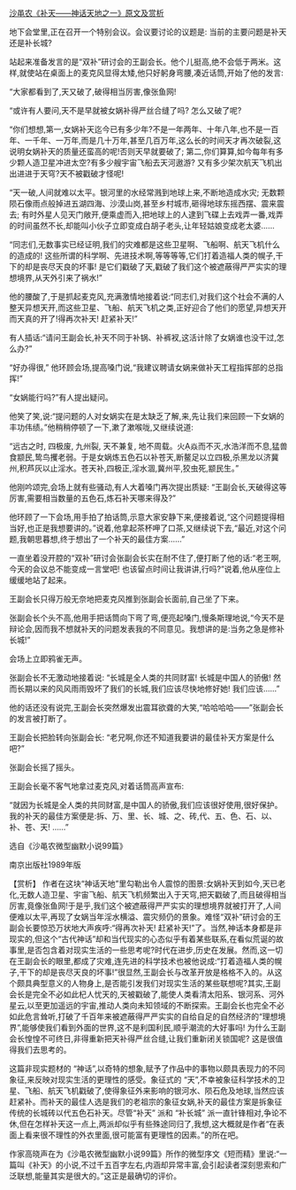 [沙黾农《补天——神话天地之一》原文及赏析](https://www.vrrw.net/wx/15294.html)

地下会堂里,正在召开一个特别会议。会议要讨论的议题是: 当前的主要问题是补天还是补长城?

站起来准备发言的是“双补”研讨会的王副会长。他个儿挺高,绝不会低于两米。这样,就使站在桌面上的麦克风显得太矮,他只好躬身弯腰,凑近话筒,开始了他的发言:

“大家都看到了,天又破了,破得相当厉害,像张鱼网!

“或许有人要问,天不是早就被女娲补得严丝合缝了吗? 怎么又破了呢?

“你们想想,第一,女娲补天迄今已有多少年?不是一年两年、十年八年,也不是一百年、一千年、一万年,而是几十万年,甚至几百万年,这么长的时间天才再次破裂,这说明女娲补天的质量还蛮高的呢!否则天早就要破了; 第二,你们算算,如今每年有多少颗人造卫星冲进太空?有多少艘宇宙飞船去天河遨游? 又有多少架次航天飞机出出进进于天穹?天不被戳破才怪呢!

“天一破,人间就难以太平。银河里的水经常溅到地球上来,不断地造成水灾; 无数颗陨石像雨点般掉进五湖四海、沙漠山岗,甚至乡村城市,砸得地球东摇西摆、震来震去; 有时外星人见天门敞开,便乘虚而入,把地球上的人逮到飞碟上去戏弄一番,戏弄的时间虽然不长,却能叫小伙子立即变成白胡子老头,让年轻姑娘变成老太婆……

“同志们,无数事实已经证明,我们的灾难都是这些卫星啊、飞船啊、航天飞机什么的造成的! 这些所谓的科学啊、先进技术啊,等等等等,它们打着造福人类的幌子,干下的却是丧尽天良的坏事! 是它们戳破了天,戳破了我们这个被遮蔽得严严实实的理想境界,从天外引来了祸水!”

他的腰酸了,于是抓起麦克风,充满激情地接着说:“同志们,对我们这个社会不满的人整天异想天开,而这些卫星、飞船、航天飞机之类,正好迎合了他们的愿望,异想天开而天真的开了!得再次补天! 赶紧补天!”

有人插话:“请问王副会长,补天不同于补锅、补裤衩,这活计除了女娲谁也没干过,怎么办?”

“好办得很,” 他环顾会场,提高嗓门说,“我建议聘请女娲来做补天工程指挥部的总指挥!”

“女娲能行吗?”有人提出疑问。

他笑了笑,说:“提问题的人对女娲实在是太缺乏了解,来,先让我们来回顾一下女娲的丰功伟绩。”他稍稍停顿了一下,漱了漱喉咙,又继续说道:

“远古之时, 四极废, 九州裂, 天不兼复, 地不周载。火焱而不灭,水浩洋而不息,猛兽食颛民,鸷鸟攫老弱。于是女娲炼五色石以补苍天,断鳌足以立四极,杀黑龙以济冀州,积芦灰以止淫水。苍天补,四极正,淫水涸,冀州平,狡虫死,颛民生。”

他刚吟颂完,会场上就有些骚动,有人大着嗓门再次提出质疑: “王副会长,天破得这等厉害,需要相当数量的五色石,炼石补天哪来得及?”

他环顾了一下会场,用手拍了拍话筒,示意大家安静下来,便接着说,“这个问题提得相当好,也正是我想要讲的。”说着,他拿起茶杯呷了口茶,又继续说下去,“最近,对这个问题,我朝思暮想,终于想出了一个补天的最佳方案……”

一直坐着没开腔的“双补”研讨会张副会长实在耐不住了,便打断了他的话:“老王啊,今天的会议总不能变成一言堂吧! 也该留点时间让我讲讲,行吗?”说着,他从座位上缓缓地站了起来。

王副会长只得万般无奈地把麦克风推到张副会长面前,自己坐了下来。

张副会长个头不高,他用手把话筒向下弯了弯,便亮起嗓门,慢条斯理地说,“今天不是辩论会,因而我不想就补天的问题发表我的不同意见。我想讲的是:当务之急是修补长城!”

会场上立即鸦雀无声。

张副会长不无激动地接着说: “长城是全人类的共同财富! 长城是中国人的骄傲! 然而长期以来的风风雨雨毁坏了我们的长城,我们应该尽快地修好她! 我们应该……”

他的话还没有说完,王副会长突然爆发出震耳欲聋的大笑,“哈哈哈哈——”张副会长的发言被打断了。

王副会长把脸转向张副会长: “老兄啊,你还不知道我要讲的最佳补天方案是什么吧?”

张副会长摇了摇头。

王副会长毫不客气地拿过麦克风,对着话筒高声宣布:

“就因为长城是全人类的共同财富,是中国人的骄傲,我们应该很好使用,很好保护。我的补天的最佳方案便是:拆、万、里、长、城、之、砖,代、五、色、石、以、补、苍、天! ……”

选自《沙黾农微型幽默小说99篇》

南京出版社1989年版



【赏析】 作者在这块“神话天地”里勾勒出令人震惊的图景:女娲补天到如今,天已老化,无数人造卫星、宇宙飞船、航天飞机频繁出入于天穹,把天戳破了,而且破得相当厉害,竟像张鱼网!于是乎,我们这个被遮蔽得严严实实的理想境界就被打开了,人间便难以太平,再现了女娲当年淫水横溢、震灾频仍的景象。难怪“双补”研讨会的王副会长要惊恐万状地大声疾呼:“得再次补天! 赶紧补天!”了。当然,神话本身都是非现实的,但这个“古代神话”却和当代现实的心态似乎有着某些联系,在看似荒诞的故事里,是否包含着对现实生活的一些思考呢?时代在进步,历史在发展。然而,这一切在王副会长的眼里,都成了灾难,连先进的科学技术也被他说成:“打着造福人类的幌子,干下的却是丧尽天良的坏事!”很显然,王副会长与改革开放是格格不入的。从这个颇具典型意义的人物身上,是否能引发我们对现实生活的某些联想呢?其实,王副会长是完全不必如此杞人忧天的,天被戳破了,能使人类看清太阳系、银河系、河外星云,以至更加遥远的宇宙,推动人类向未知领域的不断探索。王副会长也完全不必如此危言耸听,打破了千百年来被遮蔽得严严实实的自给自足的自然经济的“理想境界”,能够使我们看到外面的世界,这不是利国利民,顺乎潮流的大好事吗! 为什么王副会长惶惶不可终日,非得重新把天补得严丝合缝,让我们重新闭关锁国呢? 这是很值得我们去思考的。

这篇非现实题材的 “神话”,以奇特的想象,赋予了作品中的事物以颇具表现力的不同象征,来反映对现实生活的更理性的感受。象征式的 “天”,不幸被象征科学技术的卫星、飞船、航天飞机戳破了,使得象征外来影响的银河水、陨石危及地球,当然应该赶紧补。而补天的最佳人选是我们的老祖宗的象征女娲,补天的最佳方案是拆象征传统的长城砖以代五色石补天。尽管“补天” 派和 “补长城” 派一直针锋相对,争论不休,但在怎样补天这一点上,两派却似乎有些殊途同归了,我想,这大概就是作者“在表面上看来很不理性的外衣里面,很可能富有更理性的因素。”的所在吧。

作家高晓声在为《沙黾农微型幽默小说99篇》所作的微型序文《短而精》里说:“一篇叫《补天》的小说,不过千五百字左右,内涵却异常丰富,会引起读者深刻思索和广泛联想,能量其实是很大的。”这正是最确切的评价。

